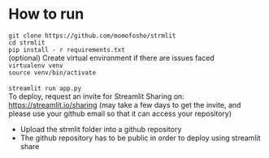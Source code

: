 # How to run
`git clone https://github.com/momofosho/strmlit`<br>
`cd strmlit`<br>
`pip install - r requirements.txt`<br>
(optional) Create virtual environment if there are issues faced <br>
`virtualenv venv`<br>
`source venv/bin/activate`<br><br>
`streamlit run app.py`<br>
To deploy, request an invite for Streamlit Sharing on: https://streamlit.io/sharing (may take a few days to get the invite, and please use your github email so that it can access your repository)
<ul>
  <li>Upload the strmlit folder into a github repository</li>
  <li>The github repository has to be public in order to deploy using streamlit share</li>
 </ul>

